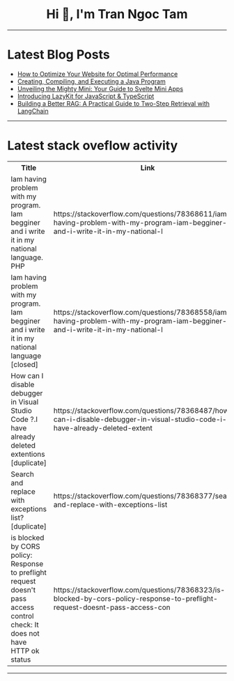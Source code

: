 <h1 align="center">Hi 👋, I'm Tran Ngoc Tam</h1>

---

# Latest Blog Posts 
<!-- BLOG-POST-LIST:START -->
- [How to Optimize Your Website for Optimal Performance](https://dev.to/tomiloba2/how-to-optimize-your-website-for-optimal-performance-466n)
- [Creating, Compiling, and Executing a Java Program](https://dev.to/paulike/creating-compiling-and-executing-a-java-program-4am9)
- [Unveiling the Mighty Mini: Your Guide to Svelte Mini Apps](https://dev.to/dev_michael/introduction-welcome-to-the-world-of-svelte-mini-apps-3il0)
- [Introducing LazyKit for JavaScript &amp; TypeScript](https://dev.to/jrtilak/introducing-lazykit-for-javascript-typescript-14gl)
- [Building a Better RAG: A Practical Guide to Two-Step Retrieval with LangChain](https://dev.to/ahgsql/building-a-better-rag-a-practical-guide-to-two-step-retrieval-with-langchain-3d9m)
<!-- BLOG-POST-LIST:END -->

---

# Latest stack oveflow activity
<table>
  <tr><th>Title</th><th>Link</th></tr>
  <!-- STACKOVERFLOW:START --><tr><td>Iam having problem with my program. Iam begginer and i write it in my national language. PHP</td><td>https://stackoverflow.com/questions/78368611/iam-having-problem-with-my-program-iam-begginer-and-i-write-it-in-my-national-l</td></tr><tr><td>Iam having problem with my program. Iam begginer and i write it in my national language [closed]</td><td>https://stackoverflow.com/questions/78368558/iam-having-problem-with-my-program-iam-begginer-and-i-write-it-in-my-national-l</td></tr><tr><td>How can I disable debugger in Visual Studio Code ?.I have already deleted extentions [duplicate]</td><td>https://stackoverflow.com/questions/78368487/how-can-i-disable-debugger-in-visual-studio-code-i-have-already-deleted-extent</td></tr><tr><td>Search and replace with exceptions list? [duplicate]</td><td>https://stackoverflow.com/questions/78368377/search-and-replace-with-exceptions-list</td></tr><tr><td>is blocked by CORS policy: Response to preflight request doesn&#39;t pass access control check: It does not have HTTP ok status</td><td>https://stackoverflow.com/questions/78368323/is-blocked-by-cors-policy-response-to-preflight-request-doesnt-pass-access-con</td></tr><!-- STACKOVERFLOW:END -->
</table>

---



